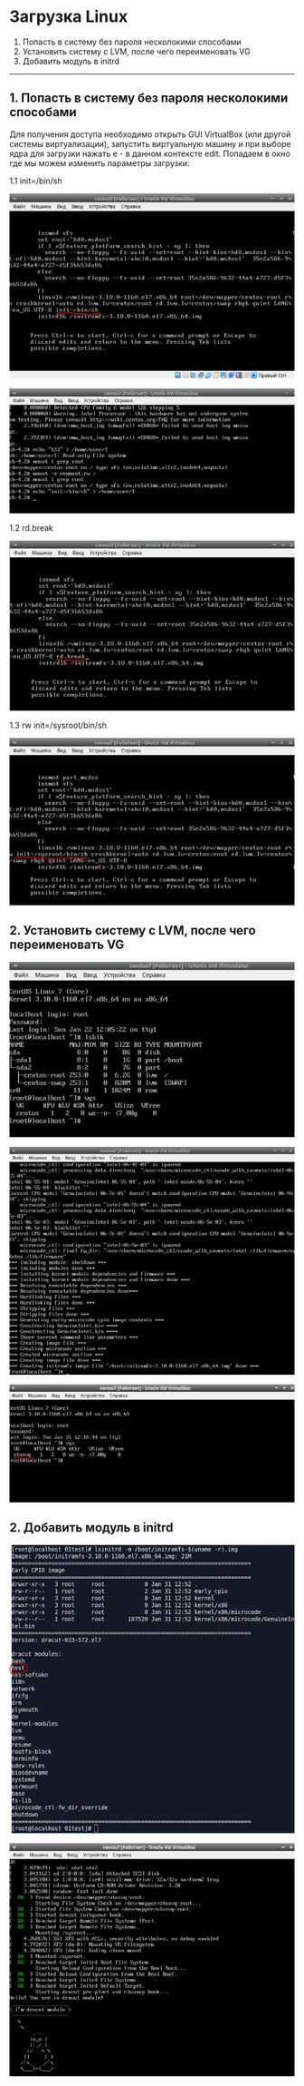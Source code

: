 # Загрузка Linux
1. Попасть в систему без пароля несколокими способами
2. Установить систему с LVM, после чего переименовать VG
3. Добавить модуль в initrd
________________________________________________________________________________
## 1. Попасть в систему без пароля несколокими способами

Для получения доступа необходимо открыть GUI VirtualBox (или другой системы
виртуализации), запустить виртуальную машину и при выборе ядра для загрузки нажать e - в
данном контексте edit. Попадаем в окно где мы можем изменить параметры загрузки:

1.1 init=/bin/sh

![img_1](https://github.com/kureshtar/otus_linux_administrator/blob/main/HomeWork8_boot/images/img1.JPG)

![img_2](https://github.com/kureshtar/otus_linux_administrator/blob/main/HomeWork8_boot/images/img2.JPG)

1.2 rd.break

![img_3](https://github.com/kureshtar/otus_linux_administrator/blob/main/HomeWork8_boot/images/img3.JPG)


1.3 rw init=/sysroot/bin/sh

![img_4](https://github.com/kureshtar/otus_linux_administrator/blob/main/HomeWork8_boot/images/img4.JPG)

## 2. Установить систему с LVM, после чего переименовать VG

![img_5](https://github.com/kureshtar/otus_linux_administrator/blob/main/HomeWork8_boot/images/img5.JPG)

![img_6](https://github.com/kureshtar/otus_linux_administrator/blob/main/HomeWork8_boot/images/img6.JPG)

![img_7](https://github.com/kureshtar/otus_linux_administrator/blob/main/HomeWork8_boot/images/img7.JPG)

## 2. Добавить модуль в initrd

![img_8](https://github.com/kureshtar/otus_linux_administrator/blob/main/HomeWork8_boot/images/img8.JPG)

![img_9](https://github.com/kureshtar/otus_linux_administrator/blob/main/HomeWork8_boot/images/img9.JPG)

